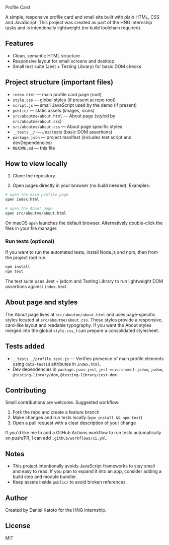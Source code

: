 Profile Card

A simple, responsive profile card and small site built with plain HTML, CSS and JavaScript. This project was created as part of the HNG internship tasks and is intentionally lightweight (no build toolchain required).

## Features

- Clean, semantic HTML structure
- Responsive layout for small screens and desktop
- Small test suite (Jest + Testing Library) for basic DOM checks

## Project structure (important files)

- `index.html` — main profile card page (root)
- `style.css` — global styles (if present at repo root)
- `script.js` — small JavaScript used by the demo (if present)
- `public/` — static assets (images, icons)
- `src/aboutme/about.html` — About page (styled by `src/aboutme/about.css`)
- `src/aboutme/about.css` — About page specific styles
- `__tests__/` — Jest tests (basic DOM assertions)
- `package.json` — project manifest (includes test script and devDependencies)
- `README.md` — this file

## How to view locally

1. Clone the repository.

2. Open pages directly in your browser (no build needed). Examples:

```bash
# open the main profile page
open index.html

# open the About page
open src/aboutme/about.html
```

On macOS `open` launches the default browser. Alternatively double-click the files in your file manager.

### Run tests (optional)

If you want to run the automated tests, install Node.js and npm, then from the project root run:

```bash
npm install
npm test
```

The test suite uses Jest + jsdom and Testing Library to run lightweight DOM assertions against `index.html`.

## About page and styles

The About page lives at `src/aboutme/about.html` and uses page-specific styles located at `src/aboutme/about.css`. Those styles provide a responsive, card-like layout and readable typography. If you want the About styles merged into the global `style.css`, I can prepare a consolidated stylesheet.

## Tests added

- `__tests__/profile.test.js` — Verifies presence of main profile elements using `data-testid` attributes in `index.html`.
- Dev dependencies in `package.json`: `jest`, `jest-environment-jsdom`, `jsdom`, `@testing-library/dom`, `@testing-library/jest-dom`.

## Contributing

Small contributions are welcome. Suggested workflow:

1. Fork the repo and create a feature branch
2. Make changes and run tests locally (`npm install && npm test`)
3. Open a pull request with a clear description of your change

If you'd like me to add a GitHub Actions workflow to run tests automatically on push/PR, I can add `.github/workflows/ci.yml`.

## Notes

- This project intentionally avoids JavaScript frameworks to stay small and easy to read. If you plan to expand it into an app, consider adding a build step and module bundler.
- Keep assets inside `public/` to avoid broken references.

## Author

Created by Daniel Katoto for the HNG internship.

## License

MIT